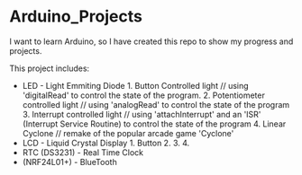 # Arduino_Projects

I want to learn Arduino, so I have created this repo to show my progress and projects.

This project includes: 
-	LED - Light Emmiting Diode
		1. Button Controlled light // using 'digitalRead' to control the state of the program.
		2. Potentiometer controlled light // using 'analogRead' to control the state of the program
		3. Interrupt controlled light // using 'attachInterrupt' and an 'ISR' (Interrupt Service Routine) to control the state of the program
		4. Linear Cyclone // remake of the popular arcade game 'Cyclone'
-	LCD - Liquid Crystal Display
		1. Button
		2.
		3.
		4.
-	RTC (DS3231) - Real Time Clock
-	(NRF24L01+) - BlueTooth

